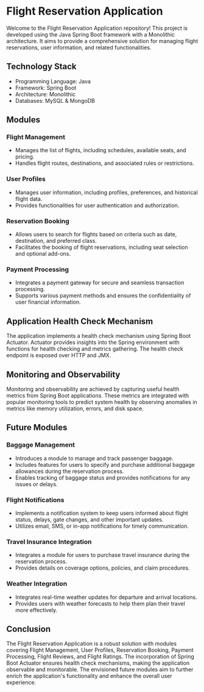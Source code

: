 # Flight Reservation Application

Welcome to the Flight Reservation Application repository! This project is developed using the Java Spring Boot framework with a Monolithic architecture. It aims to provide a comprehensive solution for managing flight reservations, user information, and related functionalities.

## Technology Stack

- Programming Language: Java
- Framework: Spring Boot
- Architecture: Monolithic
- Databases: MySQL & MongoDB

## Modules

### Flight Management
- Manages the list of flights, including schedules, available seats, and pricing.
- Handles flight routes, destinations, and associated rules or restrictions.

### User Profiles
- Manages user information, including profiles, preferences, and historical flight data.
- Provides functionalities for user authentication and authorization.

### Reservation Booking
- Allows users to search for flights based on criteria such as date, destination, and preferred class.
- Facilitates the booking of flight reservations, including seat selection and optional add-ons.

### Payment Processing
- Integrates a payment gateway for secure and seamless transaction processing.
- Supports various payment methods and ensures the confidentiality of user financial information.

## Application Health Check Mechanism

The application implements a health check mechanism using Spring Boot Actuator. Actuator provides insights into the Spring environment with functions for health checking and metrics gathering. The health check endpoint is exposed over HTTP and JMX.

## Monitoring and Observability

Monitoring and observability are achieved by capturing useful health metrics from Spring Boot applications. These metrics are integrated with popular monitoring tools to predict system health by observing anomalies in metrics like memory utilization, errors, and disk space.

## Future Modules

### Baggage Management
- Introduces a module to manage and track passenger baggage.
- Includes features for users to specify and purchase additional baggage allowances during the reservation process.
- Enables tracking of baggage status and provides notifications for any issues or delays.

### Flight Notifications
- Implements a notification system to keep users informed about flight status, delays, gate changes, and other important updates.
- Utilizes email, SMS, or in-app notifications for timely communication.

### Travel Insurance Integration
- Integrates a module for users to purchase travel insurance during the reservation process.
- Provides details on coverage options, policies, and claim procedures.

### Weather Integration
- Integrates real-time weather updates for departure and arrival locations.
- Provides users with weather forecasts to help them plan their travel more effectively.

## Conclusion

The Flight Reservation Application is a robust solution with modules covering Flight Management, User Profiles, Reservation Booking, Payment Processing, Flight Reviews, and Flight Ratings. The incorporation of Spring Boot Actuator ensures health check mechanisms, making the application observable and monitorable. The envisioned future modules aim to further enrich the application's functionality and enhance the overall user experience.


